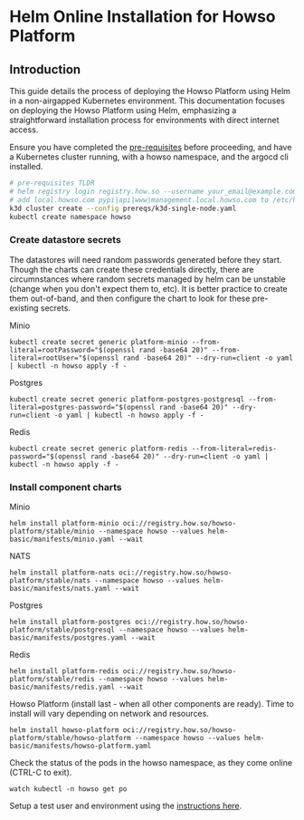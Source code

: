 # Helm Online Installation for Howso Platform

## Introduction
This guide details the process of deploying the Howso Platform using Helm in a non-airgapped Kubernetes environment.
This documentation focuses on deploying the Howso Platform using Helm, emphasizing a straightforward installation process for environments with direct internet access.

Ensure you have completed the [pre-requisites](../prereqs/README.md) before proceeding, and have a Kubernetes cluster running, with a howso namespace, and the argocd cli installed. 

```sh
# pre-requisites TLDR
# helm registry login registry.how.so --username your_email@example.com --password your_license_id 
# add local.howso.com pypi|api|www|management.local.howso.com to /etc/hosts 
k3d cluster create --config prereqs/k3d-single-node.yaml
kubectl create namespace howso
```

### Create datastore secrets 
The datastores will need random passwords generated before they start.  Though the  charts can create these credentials directly, there are circumnstances where random secrets managed by helm can be unstable (change when you don't expect them to, etc).  It is better practice to create them out-of-band, and then configure the chart to look for these pre-existing secrets. 

Minio
```
kubectl create secret generic platform-minio --from-literal=rootPassword="$(openssl rand -base64 20)" --from-literal=rootUser="$(openssl rand -base64 20)" --dry-run=client -o yaml | kubectl -n howso apply -f -
```

Postgres
```
kubectl create secret generic platform-postgres-postgresql --from-literal=postgres-password="$(openssl rand -base64 20)" --dry-run=client -o yaml | kubectl -n howso apply -f -
```

Redis
```
kubectl create secret generic platform-redis --from-literal=redis-password="$(openssl rand -base64 20)" --dry-run=client -o yaml | kubectl -n howso apply -f -
```


### Install component charts 

Minio
```
helm install platform-minio oci://registry.how.so/howso-platform/stable/minio --namespace howso --values helm-basic/manifests/minio.yaml --wait
```

NATS
```
helm install platform-nats oci://registry.how.so/howso-platform/stable/nats --namespace howso --values helm-basic/manifests/nats.yaml --wait
```

Postgres
```
helm install platform-postgres oci://registry.how.so/howso-platform/stable/postgresql --namespace howso --values helm-basic/manifests/postgres.yaml --wait
```

Redis
```
helm install platform-redis oci://registry.how.so/howso-platform/stable/redis --namespace howso --values helm-basic/manifests/redis.yaml --wait
```

Howso Platform (install last - when all other components are ready).  Time to install will vary depending on network and resources.  
```
helm install howso-platform oci://registry.how.so/howso-platform/stable/howso-platform --namespace howso --values helm-basic/manifests/howso-platform.yaml
```

Check the status of the pods in the howso namespace, as they come online (CTRL-C to exit).
```
watch kubectl -n howso get po 
```

Setup a test user and environment using the [instructions here](../common/README.md#login-to-the-howso-platform).